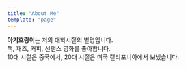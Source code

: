 ```yaml
---
title: "About Me"
template: "page"
---
```


<div><b>아기호랑이</b>는 저의 대학시절의 별명입니다. </div>
책, 재즈, 커피, 선댄스 영화를 좋아합니다.
<div>10대 시절은 중국에서, 20대 시절은 미국 캘리포니아에서 보냈습니다.</div>